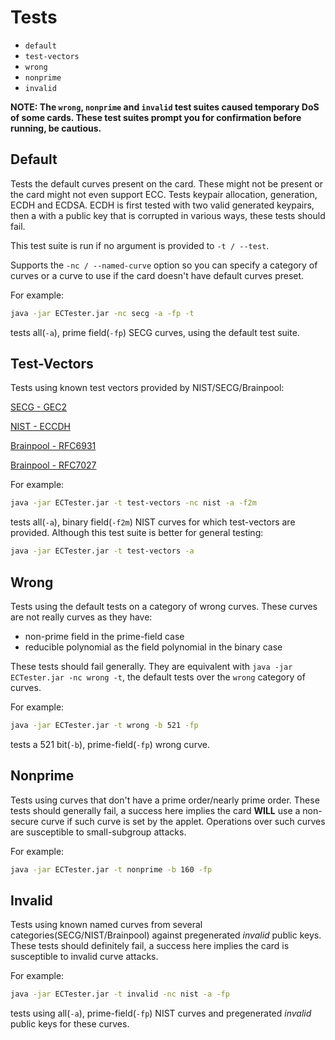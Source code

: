 # Tests

 - `default`
 - `test-vectors`
 - `wrong`
 - `nonprime`
 - `invalid`
 
**NOTE: The `wrong`, `nonprime` and `invalid` test suites caused temporary DoS of some cards. These test suites prompt you for
confirmation before running, be cautious.**

## Default
Tests the default curves present on the card. These might not be present or the card might not even support ECC.
Tests keypair allocation, generation, ECDH and ECDSA. ECDH is first tested with two valid generated keypairs, then a with a
public key that is corrupted in various ways, these tests should fail.

This test suite is run if no argument is provided to `-t / --test`.

Supports the `-nc / --named-curve` option so you can specify a category of curves or a curve to use if the card doesn't
have default curves preset.

For example:
```bash
java -jar ECTester.jar -nc secg -a -fp -t
```
tests all(`-a`), prime field(`-fp`) SECG curves, using the default test suite.

## Test-Vectors
Tests using known test vectors provided by NIST/SECG/Brainpool:

[SECG - GEC2](http://read.pudn.com/downloads168/doc/772358/TestVectorsforSEC%201-gec2.pdf)

[NIST - ECCDH](http://csrc.nist.gov/groups/STM/cavp/component-testing.html#ECCCDH)

[Brainpool - RFC6931](https://tools.ietf.org/html/rfc6932#appendix-A.1)

[Brainpool - RFC7027](https://tools.ietf.org/html/rfc7027#appendix-A)

For example:
```bash
java -jar ECTester.jar -t test-vectors -nc nist -a -f2m
```
tests all(`-a`), binary field(`-f2m`) NIST curves for which test-vectors are provided. Although this test suite is better for general testing:
```bash
java -jar ECTester.jar -t test-vectors -a
```
## Wrong
Tests using the default tests on a category of wrong curves. These curves are not really curves as they have:
 - non-prime field in the prime-field case
 - reducible polynomial as the field polynomial in the binary case

These tests should fail generally. They are equivalent with `java -jar ECTester.jar -nc wrong -t`, the default tests over the `wrong` category
of curves.
 
For example:
```bash
java -jar ECTester.jar -t wrong -b 521 -fp
```
tests a 521 bit(`-b`), prime-field(`-fp`) wrong curve.

## Nonprime
Tests using curves that don't have a prime order/nearly prime order.
These tests should generally fail, a success here implies the card **WILL** use a non-secure curve if such curve is set
by the applet. Operations over such curves are susceptible to small-subgroup attacks.

For example:
```bash
java -jar ECTester.jar -t nonprime -b 160 -fp
```

## Invalid
Tests using known named curves from several categories(SECG/NIST/Brainpool) against pregenerated *invalid* public keys.
These tests should definitely fail, a success here implies the card is susceptible to invalid curve attacks.


For example:
```bash
java -jar ECTester.jar -t invalid -nc nist -a -fp
```
tests using all(`-a`), prime-field(`-fp`) NIST curves and pregenerated *invalid* public keys for these curves.